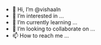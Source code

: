 - 👋 Hi, I’m @vishaaln
- 👀 I’m interested in ...
- 🌱 I’m currently learning ...
- 💞️ I’m looking to collaborate on ...
- 📫 How to reach me ...

<!---
vishaaln/vishaaln is a ✨ special ✨ repository because its `README.md` (this file) appears on your GitHub profile.
You can click the Preview link to take a look at your changes.
--->
